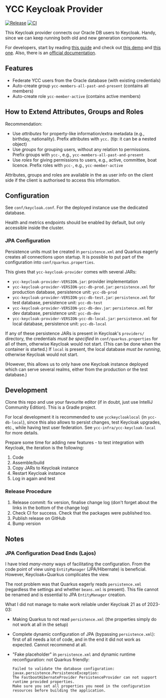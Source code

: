 # YCC Keycloak Provider

[![Release](https://img.shields.io/github/v/release/Yachting-Club-CERN/ycc-keycloak-provider?label=Release)](https://github.com/Yachting-Club-CERN/ycc-keycloak-provider/releases/latest)
[![CI](https://github.com/Yachting-Club-CERN/ycc-keycloak-provider/workflows/CI/badge.svg)](https://github.com/Yachting-Club-CERN/ycc-keycloak-provider/actions)

This Keycloak provider connects our Oracle DB users to Keycloak. Handy, since we can keep running
both old and new generation components.

For developers, start by reading
[this guide](https://www.baeldung.com/java-keycloak-custom-user-providers) and check out
[this demo](https://github.com/keycloak/keycloak-quickstarts/tree/latest/user-storage-jpa) and
[this one](https://github.com/dasniko/keycloak-user-spi-demo). Also, there is
an [official documentation](https://www.keycloak.org/docs/latest/server_development/index.html#_user-storage-spi).

## Features

- Federate YCC users from the Oracle database (with existing credentials)
- Auto-create group `ycc-members-all-past-and-present` (contains all members)
- Auto-create role `ycc-member-active` (contains active members)

## How to Extend Attributes, Groups and Roles

Recommendation:

- Use *attributes* for property-like information/extra metadata (e.g., birthday, nationality).
  Prefix attributes with `ycc.` (tip: it can be a nested object)
- Use *groups* for grouping users, without any relation to permissions. Prefix groups with `ycc-`,
  e.g., `ycc-members-all-past-and-present`
- Use *roles* for giving permissions to users, e.g., active, committee, boat licence. Prefix roles
  with `ycc-`, e.g., `ycc-member-active`

Attributes, groups and roles are available in the as user info on the client side if the client is
authorised to access this information.

## Configuration

See `conf/keycloak.conf`. For the deployed instance use the dedicated database.

Health and metrics endpoints should be enabled by default, but only accessible inside the cluster.

### JPA Configuration

Persistence units must be created in `persistence.xml` and Quarkus eagerly creates all connections
upon startup. It is possible to put part of the configuration into `conf/quarkus.properties`.

This gives that `ycc-keycloak-provider` comes with several JARs:

- `ycc-keycloak-provider-VERSION.jar`: provider implementation
- `ycc-keycloak-provider-VERSION-ycc-db-prod.jar`: `persistence.xml` for production database,
  persistence unit: `ycc-db-prod`
- `ycc-keycloak-provider-VERSION-ycc-db-test.jar`: `persistence.xml` for test database, persistence
  unit: `ycc-db-test`
- `ycc-keycloak-provider-VERSION-ycc-db-dev.jar`: `persistence.xml` for dev database, persistence
  unit: `ycc-db-dev`
- `ycc-keycloak-provider-VERSION-ycc-db-local.jar`: `persistence.xml` for local database,
  persistence unit: `ycc-db-local`

If any of these persistence JARs is present in Keycloak's `providers/` directory, the credentials
_must be specified_ in `conf/quarkus.properties` for all of them, otherwise Keycloak would not
start. (This can be done when the container is started.) If `local` is present, the local database
_must be running_, otherwise Keycloak would not start.

(However, this allows us to only have one Keycloak instance deployed which can serve several realms,
either from the production or the test database.)

## Development

Clone this repo and use your favourite editor (if in doubt, just use IntelliJ Community Edition).
This is a Gradle project.

For local development it is recommended to use `ycckeycloaklocal` (in `ycc-db-local`), since this
also allows to persist changes, test Keycloak upgrades, etc., while having test user federation.
See `ycc-infra/ycc-keycloak-local` for more details.

Prepare some time for adding new features - to test integration with Keycloak, the iteration is the
following:

1. Code
2. Assemble/build
3. Copy JARs to Keycloak instance
4. Restart Keycloak instance
5. Log in again and test

### Release Procedure

1. Release commit: fix version, finalise change log (don't forget about the links in the bottom of
   the change log)
2. Check CI for success. Check that the packages were published too.
3. Publish release on GitHub
4. Bump version

## Notes

### JPA Configuration Dead Ends (Lajos)

I have tried _many-many_ ways of facilitating the configuration. From the code point of view
using `EntityManager` (JPA/Hibernate) is beneficial. However, Keycloak+Quarkus complicates the view.

The root problem was that Quarkus eagerly reads `persistence.xml` (regardless the settings and
whether `beans.xml` is present). This file cannot be renamed and is essential to JPA `EntityManager`
creation.

What I did not manage to make work reliable under Keycloak 21 as of 2023-03:

- Making Quarkus to not read `persistence.xml` (the properties simply do not work at all in the
  setup)
- Complete dynamic configuration of JPA (bypassing `persistence.xml`): first of all needs a lot of
  code, and in the end it did not work as expected. Cannot recommend at all.
- "Fake placeholder" in `persistence.xml` and dynamic runtime reconfiguration: not Quarkus
  friendly:

  ```
  Failed to validate the database configuration: javax.persistence.PersistenceException:
  The FastbootHibernateProvider PersistenceProvider can not support runtime provided properties.
  Make sure you set all properties you need in the configuration resources before building the application.
  ```
